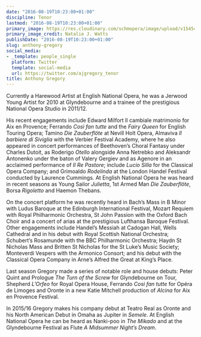 ```yaml
---
date: "2016-08-19T10:23:00+01:00"
discipline: Tenor
lastmod: "2016-08-19T10:23:00+01:00"
primary_image: https://res.cloudinary.com/schmopera/image/upload/v1545409169/media/webhook-uploads/1471598597391/2016-08-19---Anthony-Gregory-Natalie-J-Watts.jpg.jpg
primary_image_credit: Natalie J. Watts
publishDate: "2016-08-19T10:23:00+01:00"
slug: anthony-gregory
social_media:
- _template: people_single
  platform: Twitter
  template: social-media
  url: https://twitter.com/ajgregory_tenor
title: Anthony Gregory
---
```


Currently a Harewood Artist at English National Opera, he was a Jerwood Young Artist for 2010 at Glyndebourne and a trainee of the prestigious National Opera Studio in 2011/12.

His recent engagements include Edward Milfort Il cambiale matrimonio for Aix en Provence; Ferrando *Così fan tutte* and the *Fairy Queen* for English Touring Opera; Tamino *Die Zauberflöte* at Nevill Holt Opera, Almaviva *Il barbiere di Siviglia* with the Verbier Festival Academy, where he also appeared in concert performances of Beethoven’s Choral Fantasy under Charles Dutoit, as Roderigo *Otello* alongside Anna Netrebko and Aleksandr Antonenko under the baton of Valery Gergiev and as Agenore in an acclaimed performance of *Il Re Pastore*; include *Lucio Silla* for the Classical Opera Company; and Grimoaldo *Rodelinda* at the London Handel Festival conducted by Laurence Cummings. At English National Opera he was heard in recent seasons as Young Sailor *Julietta*, 1st Armed Man *Die Zauberflöte*, Borsa *Rigoletto* and Haemon Thebans.

On the concert platform he was recently heard in Bach’s Mass in B Minor with Ludus Baroque at the Edinburgh International Festival, Mozart Requiem with Royal Philharmonic Orchestra, St John Passion with the Oxford Bach Choir and a concert of arias at the prestigious Lufthansa Baroque Festival. Other engagements include Handel’s Messiah at Cadogan Hall, Wells Cathedral and in his debut with Royal Scottish National Orchestra; Schubert’s Rosamunde with the BBC Philharmonic Orchestra; Haydn St Nicholas Mass and Britten St Nicholas for the St Luke’s Music Society; Monteverdi Vespers with the Armonico Consort; and his debut with the Classical Opera Company in Arne’s Alfred the Great at King’s Place.

Last season Gregory made a series of notable role and house debuts: Peter Quint and Prologue *The Turn of the Screw* for Glyndebourne on Tour, Shepherd *L’Orfeo* for Royal Opera House, Ferrando *Così fan tutte* for Opéra de Limoges and Oronte in a new Katie Mitchell production of *Alcina* for Aix en Provence Festival.

In 2015/16 Gregory makes his company debut at Teatro Real as Oronte and his North American Debut in Omaha as Jupiter in *Semele*. At English National Opera he can be heard as Nanki-poo in *The Mikado* and at the Glyndebourne Festival as Flute *A Midsummer Night’s Dream*.
